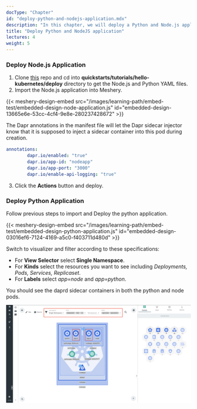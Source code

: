 ```yaml
---
docType: "Chapter"
id: "deploy-python-and-nodejs-application.mdx"
description: "In this chapter, we will deploy a Python and Node.js application with Dapr sidecars, enabling them to communicate and manage state effectively in a distributed environment."
title: "Deploy Python and NodeJS application"
lectures: 4
weight: 5
---
```


### Deploy Node.js Application

1. Clone [this](https://github.com/dapr/quickstarts.git) repo and cd into **quickstarts/tutorials/hello-kubernetes/deploy** directory to get the Node.js and Python YAML files.
2. Import the Node.js application into Meshery.

{{< meshery-design-embed src="/images/learning-path/embed-test/embedded-design-node-application.js" id="embedded-design-13665e6e-53cc-4cf4-9e8e-280237428672" >}}

The Dapr annotations in the manifest file will let the Dapr sidecar injector know that it is supposed to inject a sidecar container into this pod during creation.

```yaml
annotations:
        dapr.io/enabled: "true"
        dapr.io/app-id: "nodeapp"
        dapr.io/app-port: "3000"
        dapr.io/enable-api-logging: "true"
```

3. Click the **Actions** button and deploy.

### Deploy Python Application

Follow previous steps to import and Deploy the python application.

{{< meshery-design-embed src="/images/learning-path/embed-test/embedded-design-python-application.js" id="embedded-design-03016ef6-7124-4169-a5c0-f403711d480d" >}}

Switch to visualizer and filter according to these specifications:

- For **View Selector** select **Single Namespace**.
- For **Kinds** select the resources you want to see including _Deployments, Pods, Services, Replicaset_.
- For **Labels** select _app=node_ and _app=python_.

You should see the daprd sidecar containers in both the python and node pods.

![filter-node-python](filter-node-python.png)

